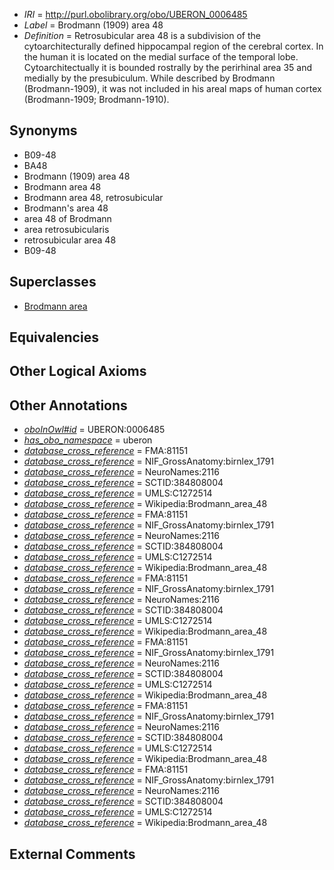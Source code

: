  * *IRI* = http://purl.obolibrary.org/obo/UBERON_0006485
 * *Label* = Brodmann (1909) area 48
 * *Definition* = Retrosubicular area 48 is a subdivision of the cytoarchitecturally defined hippocampal region of the cerebral cortex. In the human it is located on the medial surface of the temporal lobe. Cytoarchitectually it is bounded rostrally by the perirhinal area 35 and medially by the presubiculum. While described by Brodmann (Brodmann-1909), it was not included in his areal maps of human cortex (Brodmann-1909; Brodmann-1910).

## Synonyms

 * B09-48
 * BA48
 * Brodmann (1909) area 48
 * Brodmann area 48
 * Brodmann area 48, retrosubicular
 * Brodmann's area 48
 * area 48 of Brodmann
 * area retrosubicularis
 * retrosubicular area 48
 * B09-48

## Superclasses

 * [Brodmann area](../../UBERON/29/UBERON_0013529.md)

## Equivalencies


## Other Logical Axioms


## Other Annotations

 * *[oboInOwl#id](../../id/oboInOwl#id.md)* = UBERON:0006485
 * *[has_obo_namespace](../../ce/oboInOwl#hasOBONamespace.md)* = uberon
 * *[database_cross_reference](../../ef/oboInOwl#hasDbXref.md)* = FMA:81151
 * *[database_cross_reference](../../ef/oboInOwl#hasDbXref.md)* = NIF_GrossAnatomy:birnlex_1791
 * *[database_cross_reference](../../ef/oboInOwl#hasDbXref.md)* = NeuroNames:2116
 * *[database_cross_reference](../../ef/oboInOwl#hasDbXref.md)* = SCTID:384808004
 * *[database_cross_reference](../../ef/oboInOwl#hasDbXref.md)* = UMLS:C1272514
 * *[database_cross_reference](../../ef/oboInOwl#hasDbXref.md)* = Wikipedia:Brodmann_area_48
 * *[database_cross_reference](../../ef/oboInOwl#hasDbXref.md)* = FMA:81151
 * *[database_cross_reference](../../ef/oboInOwl#hasDbXref.md)* = NIF_GrossAnatomy:birnlex_1791
 * *[database_cross_reference](../../ef/oboInOwl#hasDbXref.md)* = NeuroNames:2116
 * *[database_cross_reference](../../ef/oboInOwl#hasDbXref.md)* = SCTID:384808004
 * *[database_cross_reference](../../ef/oboInOwl#hasDbXref.md)* = UMLS:C1272514
 * *[database_cross_reference](../../ef/oboInOwl#hasDbXref.md)* = Wikipedia:Brodmann_area_48
 * *[database_cross_reference](../../ef/oboInOwl#hasDbXref.md)* = FMA:81151
 * *[database_cross_reference](../../ef/oboInOwl#hasDbXref.md)* = NIF_GrossAnatomy:birnlex_1791
 * *[database_cross_reference](../../ef/oboInOwl#hasDbXref.md)* = NeuroNames:2116
 * *[database_cross_reference](../../ef/oboInOwl#hasDbXref.md)* = SCTID:384808004
 * *[database_cross_reference](../../ef/oboInOwl#hasDbXref.md)* = UMLS:C1272514
 * *[database_cross_reference](../../ef/oboInOwl#hasDbXref.md)* = Wikipedia:Brodmann_area_48
 * *[database_cross_reference](../../ef/oboInOwl#hasDbXref.md)* = FMA:81151
 * *[database_cross_reference](../../ef/oboInOwl#hasDbXref.md)* = NIF_GrossAnatomy:birnlex_1791
 * *[database_cross_reference](../../ef/oboInOwl#hasDbXref.md)* = NeuroNames:2116
 * *[database_cross_reference](../../ef/oboInOwl#hasDbXref.md)* = SCTID:384808004
 * *[database_cross_reference](../../ef/oboInOwl#hasDbXref.md)* = UMLS:C1272514
 * *[database_cross_reference](../../ef/oboInOwl#hasDbXref.md)* = Wikipedia:Brodmann_area_48
 * *[database_cross_reference](../../ef/oboInOwl#hasDbXref.md)* = FMA:81151
 * *[database_cross_reference](../../ef/oboInOwl#hasDbXref.md)* = NIF_GrossAnatomy:birnlex_1791
 * *[database_cross_reference](../../ef/oboInOwl#hasDbXref.md)* = NeuroNames:2116
 * *[database_cross_reference](../../ef/oboInOwl#hasDbXref.md)* = SCTID:384808004
 * *[database_cross_reference](../../ef/oboInOwl#hasDbXref.md)* = UMLS:C1272514
 * *[database_cross_reference](../../ef/oboInOwl#hasDbXref.md)* = Wikipedia:Brodmann_area_48
 * *[database_cross_reference](../../ef/oboInOwl#hasDbXref.md)* = FMA:81151
 * *[database_cross_reference](../../ef/oboInOwl#hasDbXref.md)* = NIF_GrossAnatomy:birnlex_1791
 * *[database_cross_reference](../../ef/oboInOwl#hasDbXref.md)* = NeuroNames:2116
 * *[database_cross_reference](../../ef/oboInOwl#hasDbXref.md)* = SCTID:384808004
 * *[database_cross_reference](../../ef/oboInOwl#hasDbXref.md)* = UMLS:C1272514
 * *[database_cross_reference](../../ef/oboInOwl#hasDbXref.md)* = Wikipedia:Brodmann_area_48

## External Comments

